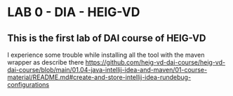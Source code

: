 # LAB 0 - DIA - HEIG-VD

## This is the first lab of DAI course of HEIG-VD
I experience some trouble while installing all the tool with the maven wrapper as describe there https://github.com/heig-vd-dai-course/heig-vd-dai-course/blob/main/01.04-java-intellij-idea-and-maven/01-course-material/README.md#create-and-store-intellij-idea-rundebug-configurations
